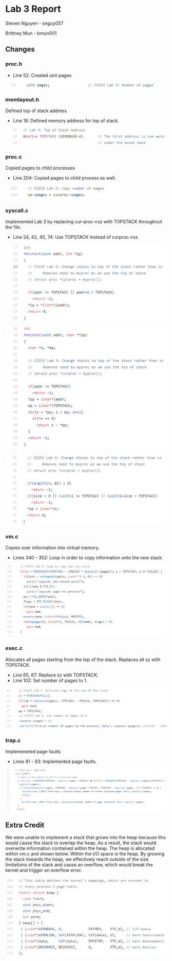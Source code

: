 Lab 3 Report
============
Steven Nguyen - snguy057

Brittney Mun - bmun001

## Changes
### proc.h
* Line 52: Created uint pages

![lab3_proch](lab3_proch.PNG)

### memlayout.h
Defined top of stack address
* Line 18: Defined memory address for top of stack.

![lab3_memlayout](lab3_memlayout.PNG)

### proc.c
Copied pages to child processes
* Line 204: Copied pages to child process as well.

![lab3_procc](lab3_procc.PNG)

### syscall.c
Implemented Lab 3 by replacing cur-proc->sz with TOPSTACK throughout the file.
* Line 24, 42, 45, 74: Use TOPSTACK instead of curproc->sz.

![lab3_syscall1](lab3_syscall1.PNG)

![lab3_syscall2](lab3_syscall2.PNG)

![lab3_syscall3](lab3_syscall3.PNG)

### vm.c
Copies over information into virtual memory.
* Lines 340 - 352: Loop in order to copy information onto the new stack.

![lab3_vm](lab3_vm.PNG)

### exec.c
Allocates all pages starting from the top of the stack. Replaces all sz with TOPSTACK.
* Line 65, 67: Replace sz with TOPSTACK.
* Line 102: Set number of pages to 1.

![lab3_exec](lab3_exec.PNG)

### trap.c
Implemeneted page faults
* Lines 81 - 93: Implemented page faults.

![lab3_trap](lab3_trap.PNG)

## Extra Credit
We were unable to implement a stack that grows into the heap because this would cause the stack to overlap the heap. As a result, the stack would overwrite information contained within the heap. The heap is allocated within vm.c and shown below. Within the I/O space is the heap. By growing the stack towards the heap, we effectively reach outside of the size limitations of the stack and cause an overflow, which would break the kernel and trigger an overflow error.

![lab3_extra](lab3_extra.PNG)
